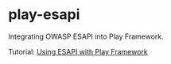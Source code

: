 play-esapi
==========

Integrating OWASP ESAPI into Play Framework.

Tutorial: [Using ESAPI with Play Framework](http://ipsec.pl/2014/using-esapi-play-framework.html)

